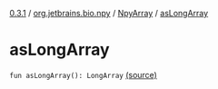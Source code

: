 [0.3.1](../../index.md) / [org.jetbrains.bio.npy](../index.md) / [NpyArray](index.md) / [asLongArray](.)

# asLongArray

`fun asLongArray(): LongArray` [(source)](https://github.com/JetBrains-Research/npy/blob/0.3.1/src/main/kotlin/org/jetbrains/bio/npy/Npy.kt#L325)